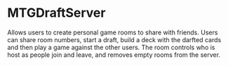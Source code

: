 # MTGDraftServer
Allows users to create personal game rooms to share with friends. Users can share room numbers, start a draft, build a deck with the darfted cards and then play a game against the other users. The room controls who is host as people join and leave, and removes empty rooms from the server.
